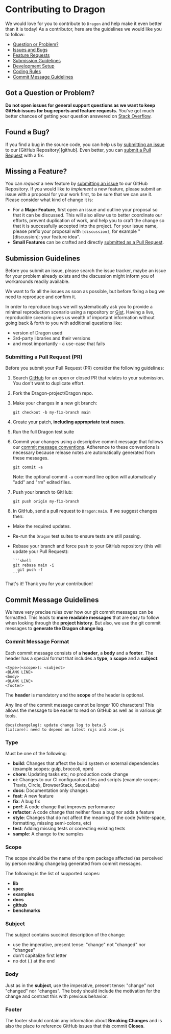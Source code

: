 # Contributing to Dragon

We would love for you to contribute to `Dragon` and help make it even better
than it is today! As a contributor, here are the guidelines we would like you to
follow:

<!--* [Code of Conduct](#coc)-->

- [Question or Problem?](#question)
- [Issues and Bugs](#issue)
- [Feature Requests](#feature)
- [Submission Guidelines](#submit)
- [Development Setup](#development)
- [Coding Rules](#rules)
- [Commit Message Guidelines](#commit)
  <!-- - [Signing the CLA](#cla) -->

## <a name="question"></a> Got a Question or Problem?

**Do not open issues for general support questions as we want to keep GitHub
issues for bug reports and feature requests.** You've got much better chances of
getting your question answered on [Stack Overflow](https://stackoverflow.com/).

## <a name="issue"></a> Found a Bug?

If you find a bug in the source code, you can help us by
[submitting an issue](#submit-issue) to our [GitHub Repository][github]. Even
better, you can [submit a Pull Request](#submit-pr) with a fix.

## <a name="feature"></a> Missing a Feature?

You can _request_ a new feature by [submitting an issue](#submit-issue) to our
GitHub Repository. If you would like to _implement_ a new feature, please submit
an issue with a proposal for your work first, to be sure that we can use it.
Please consider what kind of change it is:

- For a **Major Feature**, first open an issue and outline your proposal so that
  it can be discussed. This will also allow us to better coordinate our efforts,
  prevent duplication of work, and help you to craft the change so that it is
  successfully accepted into the project. For your issue name, please prefix
  your proposal with `[discussion]`, for example "[discussion]: your feature
  idea".
- **Small Features** can be crafted and directly
  [submitted as a Pull Request](#submit-pr).

## <a name="submit"></a> Submission Guidelines

Before you submit an issue, please search the issue tracker, maybe an issue for
your problem already exists and the discussion might inform you of workarounds
readily available.

We want to fix all the issues as soon as possible, but before fixing a bug we
need to reproduce and confirm it.

In order to reproduce bugs we will systematically ask you to provide a minimal
reproduction scenario using a repository or [Gist](https://gist.github.com/).
Having a live, reproducible scenario gives us wealth of important information
without going back & forth to you with additional questions like:

- version of Dragon used
- 3rd-party libraries and their versions
- and most importantly - a use-case that fails

### <a name="submit-pr"></a> Submitting a Pull Request (PR)

Before you submit your Pull Request (PR) consider the following guidelines:

1. Search [GitHub](https://github.com/Dragon-project/Dragon/pulls) for an open
   or closed PR that relates to your submission. You don't want to duplicate
   effort.
2. Fork the Dragon-project/Dragon repo.
3. Make your changes in a new git branch:

   ```shell
   git checkout -b my-fix-branch main
   ```

4. Create your patch, **including appropriate test cases**.
5. Run the full Dragon test suite
6. Commit your changes using a descriptive commit message that follows our
   [commit message conventions](#commit). Adherence to these conventions is
   necessary because release notes are automatically generated from these
   messages.

   ```shell
   git commit -a
   ```
   Note: the optional commit `-a` command line option will automatically "add"
   and "rm" edited files.

7. Push your branch to GitHub:

   ```shell
   git push origin my-fix-branch
   ```

8. In GitHub, send a pull request to `Dragon:main`. If we suggest changes then:

- Make the required updates.
- Re-run the `Dragon` test suites to ensure tests are still passing.
- Rebase your branch and force push to your GitHub repository (this will update
  your Pull Request):

      ```shell
      git rebase main -i
        git push -f
      ```

That's it! Thank you for your contribution!

## <a name="commit"></a> Commit Message Guidelines

We have very precise rules over how our git commit messages can be formatted.
This leads to **more readable messages** that are easy to follow when looking
through the **project history**. But also, we use the git commit messages to
**generate the Dragon change log**.

### Commit Message Format

Each commit message consists of a **header**, a **body** and a **footer**. The
header has a special format that includes a **type**, a **scope** and a
**subject**:

```
<type>(<scope>): <subject>
<BLANK LINE>
<body>
<BLANK LINE>
<footer>
```

The **header** is mandatory and the **scope** of the header is optional.

Any line of the commit message cannot be longer 100 characters! This allows the
message to be easier to read on GitHub as well as in various git tools.

```
docs(changelog): update change log to beta.5
fix(core): need to depend on latest rxjs and zone.js
```

### Type

Must be one of the following:

- **build**: Changes that affect the build system or external dependencies
  (example scopes: gulp, broccoli, npm)
- **chore**: Updating tasks etc; no production code change
- **ci**: Changes to our CI configuration files and scripts (example scopes:
  Travis, Circle, BrowserStack, SauceLabs)
- **docs**: Documentation only changes
- **feat**: A new feature
- **fix**: A bug fix
- **perf**: A code change that improves performance
- **refactor**: A code change that neither fixes a bug nor adds a feature
- **style**: Changes that do not affect the meaning of the code (white-space,
  formatting, missing semi-colons, etc)
- **test**: Adding missing tests or correcting existing tests
- **sample**: A change to the samples

### Scope

The scope should be the name of the npm package affected (as perceived by person
reading changelog generated from commit messages.

The following is the list of supported scopes:

- **lib**
- **spec**
- **examples**
- **docs**
- **github**
- **benchmarks**

### Subject

The subject contains succinct description of the change:

- use the imperative, present tense: "change" not "changed" nor "changes"
- don't capitalize first letter
- no dot (.) at the end

### Body

Just as in the **subject**, use the imperative, present tense: "change" not
"changed" nor "changes". The body should include the motivation for the change
and contrast this with previous behavior.

### Footer

The footer should contain any information about **Breaking Changes** and is also
the place to reference GitHub issues that this commit **Closes**.
